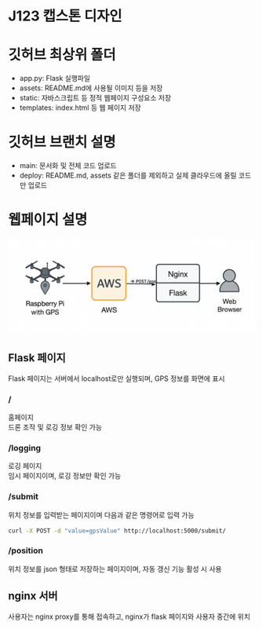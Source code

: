 # J123 캡스톤 디자인

# 깃허브 최상위 폴더
- app.py: Flask 실행파일
- assets: README.md에 사용될 이미지 등을 저장
- static: 자바스크립트 등 정적 웹페이지 구성요소 저장
- templates: index.html 등 웹 페이지 저장

# 깃허브 브랜치 설명
- main: 문서화 및 전체 코드 업로드
- deploy: README.md, assets 같은 폴더를 제외하고 실제 클라우드에 올릴 코드만 업로드

# 웹페이지 설명
![Diagram](./assets/web/web_diagram.png)

## Flask 페이지
Flask 페이지는 서버에서 localhost로만 실행되며, GPS 정보를 화면에 표시

### /
홈페이지<br/>
드론 조작 및 로깅 정보 확인 가능

### /logging
로깅 페이지<br/>
임시 페이지이며, 로깅 정보만 확인 가능

### /submit
위치 정보를 입력받는 페이지이며 다음과 같은 명령어로 입력 가능
```bash
curl -X POST -d "value=gpsValue" http://localhost:5000/submit/
```

### /position
위치 정보를 json 형태로 저장하는 페이지이며, 자동 갱신 기능 활성 시 사용

## nginx 서버
사용자는 nginx proxy를 통해 접속하고, nginx가 flask 페이지와 사용자 중간에 위치


